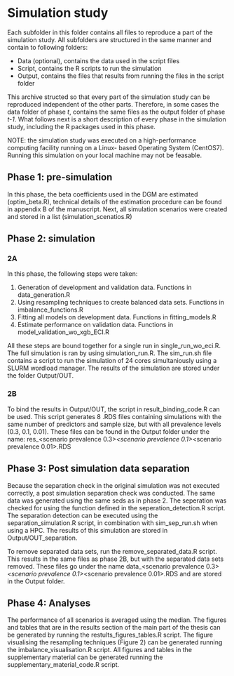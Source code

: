 # Simulation study

Each subfolder in this folder contains all files to reproduce a part of the simulation study. All subfolders are structured in the same manner and contain to following
folders:
* Data (optional), contains the data used in the script files
* Script, contains the R scripts to run the simulation
* Output, contains the files that results from running the files in the script folder

This archive structed so that every part of the simulation study can be reproduced independent of the other parts. Therefore, in some cases the data folder of
phase *t*, contains the same files as the output folder of phase *t-1*. What follows next is a short description of every phase in the simulation study, including the 
R packages used in this phase. 

NOTE: the simulation study was executed on a high-performance computing facility running on a Linux- based Operating System (CentOS7). Running this simulation on 
your local machine may not be feasable.

## Phase 1: pre-simulation
In this phase, the beta coefficients used in the DGM are estimated (optim_beta.R), technical details of the estimation procedure can be found in appendix B of the manuscript.
Next, all simulation scenarios were created and stored in a list (simulation_scenatios.R)

## Phase 2: simulation

### 2A
In this phase, the following steps were taken:

1. Generation of development and validation data. Functions in data_generation.R
2. Using resampling techniques to create balanced data sets. Functions in imbalance_functions.R
3. Fitting all models on development data. Functions in fitting_models.R
4. Estimate performance on validation data. Functions in model_validation_wo_xgb_ECI.R

All these steps are bound together for a single run in single_run_wo_eci.R. The full simulation is ran by using simulation_run.R. The sim_run.sh file contains
a script to run the simulation of 24 cores simultaniously using a SLURM wordload manager. The results of the simulation are stored under the folder Output/OUT.

### 2B
To bind the results in Output/OUT, the script in result_binding_code.R can be used. This script generates 8 .RDS files containing simulations with the same 
number of predictors and sample size, but with all prevalence levels (0.3, 0.1, 0.01). These files can be found in the Output folder under the name:
res_<scenario prevalence 0.3>_<scenario prevalence 0.1>_<scenario prevalence 0.01>.RDS

## Phase 3: Post simulation data separation
Because the separation check in the original simulation was not executed correctly, a post simulation separation check was conducted. The same data was generated 
using the same seds as in phase 2. The seperation was checked for using the function defined in the seperation_detection.R script. The separation detection
can be executed using the separation_simulation.R script, in combination with sim_sep_run.sh when using a HPC. The results of this simulation are stored in Output/OUT_separation.

To remove separated data sets, run the remove_separated_data.R script. This results in the same files as phase 2B, but with the separated data sets removed.
These files go under the name data_<scenario prevalence 0.3>_<scenario prevalence 0.1>_<scenario prevalence 0.01>.RDS and are stored in the Output folder.

## Phase 4: Analyses
The performance of all scenarios is averaged using the median. The figures and tables that are in the results section of the main part of the thesis can be generated by running the
restults_figures_tables.R script. The figure visualising the resampling techniques (Figure 2) can be generated running the imbalance_visualisation.R script. All
figures and tables in the supplementary material can be generated running the supplementary_material_code.R script.


